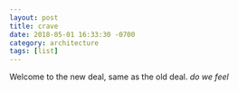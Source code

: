 ```yaml
---
layout: post
title: crave
date: 2018-05-01 16:33:30 -0700
category: architecture
tags: [list]
---
```


Welcome to the new deal, same as the old deal. *do we feel*

